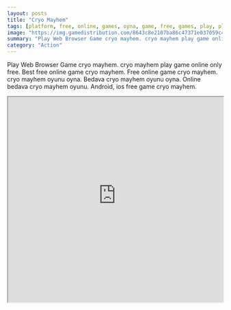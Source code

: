 ```yaml
---
layout: posts
title: "Cryo Mayhem"
tags: [platform, free, online, games, oyna, game, free, games, play, play, games]
image: "https://img.gamedistribution.com/8643c8e2107ba86c47371e037059c4b7.jpg"
summary: "Play Web Browser Game cryo mayhem. cryo mayhem play game online only free. Best free online game cryo mayhem. Free online game cryo mayhem. cryo mayhem oyunu oyna. Bedava cryo mayhem oyunu oyna. Online bedava cryo mayhem oyunu. Android, ios free game cryo mayhem."
category: "Action"
---
```


Play Web Browser Game cryo mayhem. cryo mayhem play game online only free. Best free online game cryo mayhem. Free online game cryo mayhem. cryo mayhem oyunu oyna. Bedava cryo mayhem oyunu oyna. Online bedava cryo mayhem oyunu. Android, ios free game cryo mayhem.

<iframe width="100%" height="480px;" src="https://flash.gamedistribution.com?game=8643c8e2107ba86c47371e037059c4b7"></iframe>